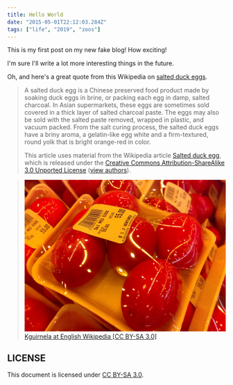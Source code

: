 ```yaml
---
title: Hello World
date: "2015-05-01T22:12:03.284Z"
tags: ["life", "2019", "zoos"]
---
```


This is my first post on my new fake blog! How exciting!

I'm sure I'll write a lot more interesting things in the future.

Oh, and here's a great quote from this Wikipedia on
[salted duck eggs](http://en.wikipedia.org/wiki/Salted_duck_egg).

> A salted duck egg is a Chinese preserved food product made by soaking duck
> eggs in brine, or packing each egg in damp, salted charcoal. In Asian
> supermarkets, these eggs are sometimes sold covered in a thick layer of salted
> charcoal paste. The eggs may also be sold with the salted paste removed,
> wrapped in plastic, and vacuum packed. From the salt curing process, the
> salted duck eggs have a briny aroma, a gelatin-like egg white and a
> firm-textured, round yolk that is bright orange-red in color.
>
> This article uses material from the Wikipedia article [Salted duck egg](https://en.wikipedia.org/wiki/Salted_duck_egg),
> which is released under the
> [Creative Commons Attribution-ShareAlike 3.0 Unported License](https://creativecommons.org/licenses/by-sa/3.0/)
> ([view authors](https://en.wikipedia.org/w/index.php?title=Salted_duck_egg&action=history)).

> ![Chinese Salty Egg](./salty_egg.jpg)
> [Kguirnela at English Wikipedia [CC BY-SA 3.0]](http://creativecommons.org/licenses/by-sa/3.0/)

## LICENSE

This document is licensed under [CC BY-SA 3.0](http://creativecommons.org/licenses/by-sa/3.0/).
